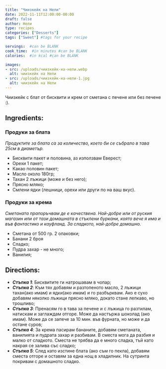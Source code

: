 ```yaml
---
title: "Чиизкейк на Нели"
date: 2022-11-11T12:00:00-00:00
draft: false
author: Нели
type: recipes
categories: ["Desserts"]
tags: ["Sweet"] #tags for your recipe

servings:  #can be BLANK
cook_time:  #in minutes #can be BLANK
calories:  #in kcal #can be BLANK

images:
- src: /uploads/чиизкейк-на-нели.webp
  alt: чиизкейк на Нели
- src: /uploads/чиизкейк-на-нели-1.jpg
  alt: чиизкейк на Нели  
---
```

Чиизкейк с блат от бисквити и крем от сметана с печене или без печене :).
<!--more-->

## Ingredients:

### Продуки за блата
*Продуктите за блата са за количество, което би се събрало в тава 25см в диаметър.*
- Бисквити пакет и половина, аз използвам Еверест;
- Орехи 1 пакет;
- Какао половин пакет;
- Масло около 180гр;
- Тахан 2 лъжици (може и без него);
- Прясно мляко;
- Смлени ядки (лешници, орехи или други по на ваш вкус).

### Продуки за крема
*Сметаната прапоръчвам де е качествена. Най-добре или от руския магазин или от тази домашната в стъклени буркани, която вече я има и във фантастико и кауфланд. За сладкото, най-добре домашно.*
- Сметана от 500 гр. 2 опаковки;
- Банани 2 броя
- Сладко;
- Пудра захар - не много;
- Ванилия;

## Directions:
- ***Стъпка 1***: Бисквитите ги натрошавам в чопар;
- ***Стъпка 2***: Към тях добавям и разтопеното масло, 2 лъжици тахан(ако имам) и ядки(ако имам) и го разбърквам. Ако е сухо добавям няколко лъжици прясно мляко, докато стане лепкаво, но трошливо;
- ***Стъпка 3***: Пренасям го в тава за печене и с лъжица го разтилам, натискам и заглаждам отгоре. Може да настържа шоколад (ако имам). Може да се запече за 10 мин. във фурната, но може и да остане суров;
- ***Стъпка 4***: За крема пасирам бананите, добавям сметаната, ванилията и пудрата захар и разбивам. В сместа мога да разбия и малко от сладкото. Сместа не трябва да е много сладка, тъй като накрая се залива със сладко;
- ***Стъпка 5***: След като изстине блата (ако съм го пекла), добавям сместа отгоре и оставям за една нощ в хладилник. На сутринта покривам с домашното сладко.
